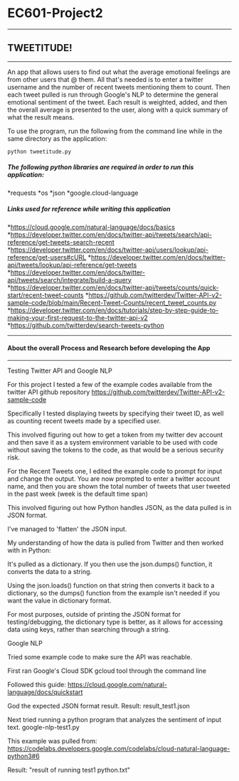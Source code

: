 # EC601-Project2

-------------------------------------------------------------------------------

## TWEETITUDE!

-------------------------------------------------------------------------------

An app that allows users to find out what the average emotional feelings are from other users that @ them. All that's needed is to enter a twitter username and the number of recent tweets mentioning them to count. Then each tweet pulled is run through Google's NLP to determine the general emotional sentiment of the tweet. Each result is weighted, added, and then the overall average is presented to the user, along with a quick summary of what the result means.

To use the program, run the following from the command line while in the same directory as the application:

    python tweetitude.py

##### The following python libraries are required in order to run this application:

*requests
*os
*json
*google.cloud-language

##### Links used for reference while writing this application
*https://cloud.google.com/natural-language/docs/basics
*https://developer.twitter.com/en/docs/twitter-api/tweets/search/api-reference/get-tweets-search-recent
*https://developer.twitter.com/en/docs/twitter-api/users/lookup/api-reference/get-users#cURL
*https://developer.twitter.com/en/docs/twitter-api/tweets/lookup/api-reference/get-tweets
*https://developer.twitter.com/en/docs/twitter-api/tweets/search/integrate/build-a-query
*https://developer.twitter.com/en/docs/twitter-api/tweets/counts/quick-start/recent-tweet-counts
*https://github.com/twitterdev/Twitter-API-v2-sample-code/blob/main/Recent-Tweet-Counts/recent_tweet_counts.py
*https://developer.twitter.com/en/docs/tutorials/step-by-step-guide-to-making-your-first-request-to-the-twitter-api-v2
*https://github.com/twitterdev/search-tweets-python

-------------------------------------------------------------------------------

#### About the overall Process and Research before developing the App

-------------------------------------------------------------------------------

Testing Twitter API and Google NLP

For this project I tested a few of the example codes available from the twitter API github repository
https://github.com/twitterdev/Twitter-API-v2-sample-code

Specifically I tested displaying tweets by specifying their tweet ID, as well as counting recent tweets made by a specified user.

This involved figuring out how to get a token from my twitter dev account and then save it as a system environment variable to be used with code without saving the tokens to the code, as that would be a serious security risk.

For the Recent Tweets one, I edited the example code to prompt for input and change the output.
You are now prompted to enter a twitter account name, and then you are shown the total number of tweets that user tweeted in the past week (week is the default time span)

This involved figuring out how Python handles JSON, as the data pulled is in JSON format.

I've managed to 'flatten' the JSON input.

My understanding of how the data is pulled from Twitter and then worked with in Python:

It's pulled as a dictionary. If you then use the json.dumps() function, it converts the data to a string.

Using the json.loads() function on that string then converts it back to a dictionary, so the dumps() function from the example isn't needed if you want the
value in dictionary format.

For most purposes, outside of printing the JSON format for testing/debugging, the dictionary type is better, as it allows for accessing data using keys, rather than searching through a string.

Google NLP

Tried some example code to make sure the API was reachable.

First ran Google's Cloud SDK gcloud tool through the command line

Followed this guide: https://cloud.google.com/natural-language/docs/quickstart

God the expected JSON format result. Result: result_test1.json

Next tried running a python program that analyzes the sentiment of input text.
google-nlp-test1.py

This example was pulled from: https://codelabs.developers.google.com/codelabs/cloud-natural-language-python3#6

Result: "result of running test1 python.txt"
